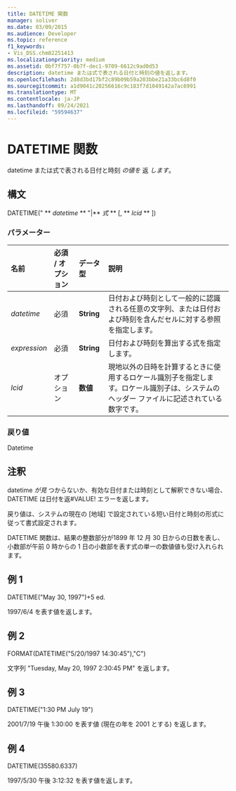 ```yaml
---
title: DATETIME 関数
manager: soliver
ms.date: 03/09/2015
ms.audience: Developer
ms.topic: reference
f1_keywords:
- Vis_DSS.chm82251413
ms.localizationpriority: medium
ms.assetid: 0bf7f757-0b7f-dec1-9709-6612c9ad0d53
description: datetime または式で表される日付と時刻の値を返します。
ms.openlocfilehash: 2d8d3bd17bf2c89b09b59a203bbe21a33bc6d8f0
ms.sourcegitcommit: a1d9041c20256616c9c183f7d1049142a7ac6991
ms.translationtype: MT
ms.contentlocale: ja-JP
ms.lasthandoff: 09/24/2021
ms.locfileid: "59594637"
---
```

# <a name="datetime-function"></a>DATETIME 関数

datetime または式で表される日付と時刻  _の値を_ 返  _します_。
  
## <a name="syntax"></a>構文

DATETIME(" ** *datetime* ** "|** *式* ** [, ** *lcid* ** ]) 
  
### <a name="parameters"></a>パラメーター

|**名前**|**必須 / オプション**|**データ型**|**説明**|
|:-----|:-----|:-----|:-----|
| _datetime_ <br/> |必須  <br/> |**String** <br/> |日付および時刻として一般的に認識される任意の文字列、または日付および時刻を含んだセルに対する参照を指定します。  <br/> |
| _expression_ <br/> |必須  <br/> |**String** <br/> |日付および時刻を算出する式を指定します。  <br/> |
| _lcid_ <br/> |オプション  <br/> |**数値** <br/> |現地以外の日時を計算するときに使用するロケール識別子を指定します。ロケール識別子は、システムのヘッダー ファイルに記述されている数字です。  <br/> |
   
### <a name="return-value"></a>戻り値

Datetime
  
## <a name="remarks"></a>注釈

datetime  *が見*  つからないか、有効な日付または時刻として解釈できない場合、DATETIME は日付を返#VALUE! エラーを返します。 
  
戻り値は、システムの現在の [地域] で設定されている短い日付と時刻の形式に従って書式設定されます。 
  
DATETIME 関数は、結果の整数部分が1899 年 12 月 30 日からの日数を表し、小数部が午前 0 時からの 1 日の小数部を表す式の単一の数値値も受け入れられます。 
  
## <a name="example-1"></a>例 1

DATETIME("May 30, 1997")+5 ed.
  
1997/6/4 を表す値を返します。
  
## <a name="example-2"></a>例 2

FORMAT(DATETIME("5/20/1997 14:30:45"),"C")
  
文字列 "Tuesday, May 20, 1997 2:30:45 PM" を返します。
  
## <a name="example-3"></a>例 3

DATETIME("1:30 PM July 19")
  
2001/7/19 午後 1:30:00 を表す値 (現在の年を 2001 とする) を返します。
  
## <a name="example-4"></a>例 4

DATETIME(35580.6337)
  
1997/5/30 午後 3:12:32 を表す値を返します。
  

